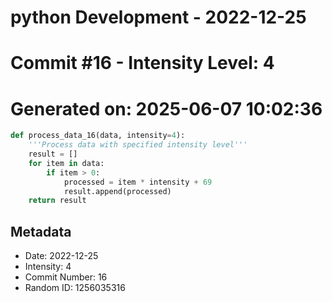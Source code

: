 ﻿# python Development - 2022-12-25
# Commit #16 - Intensity Level: 4
# Generated on: 2025-06-07 10:02:36
```python
def process_data_16(data, intensity=4):
    '''Process data with specified intensity level'''
    result = []
    for item in data:
        if item > 0:
            processed = item * intensity + 69
            result.append(processed)
    return result
```
## Metadata
- Date: 2022-12-25
- Intensity: 4
- Commit Number: 16
- Random ID: 1256035316
